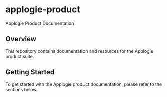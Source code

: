 # applogie-product
Applogie Product Documentation

## Overview
This repository contains documentation and resources for the Applogie product suite.

## Getting Started
To get started with the Applogie product documentation, please refer to the sections below.
